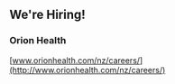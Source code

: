 ##  We're Hiring!

### Orion Health

[www.orionhealth.com/nz/careers/](http://www.orionhealth.com/nz/careers/)
